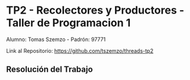 # TP2 - Recolectores y Productores - Taller de Programacion 1
Alumno: Tomas Szemzo - Padrón: 97771

Link al Repositorio: https://github.com/tszemzo/threads-tp2

## Resolución del Trabajo
 
